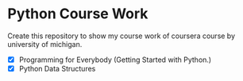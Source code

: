 # Python Course Work

Create this repository to show my course work of coursera course by university of michigan.

- [x] Programming for Everybody (Getting Started with Python.)
- [x] Python Data Structures
